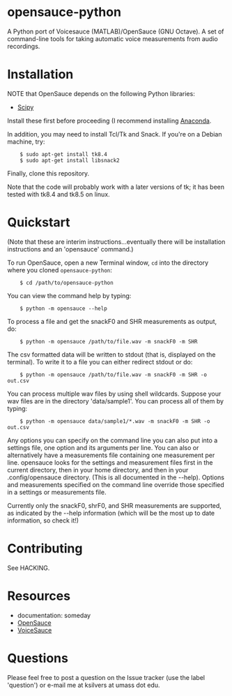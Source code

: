 opensauce-python
================

A Python port of Voicesauce (MATLAB)/OpenSauce (GNU Octave). A set of
command-line tools for taking automatic voice measurements from audio
recordings.


# Installation

NOTE that OpenSauce depends on the following Python libraries:
* [Scipy](http://www.scipy.org/)

Install these first before proceeding (I recommend installing
[Anaconda](https://store.continuum.io/cshop/anaconda/).

In addition, you may need to install Tcl/Tk and Snack. If you're on a Debian
machine, try:

        $ sudo apt-get install tk8.4
        $ sudo apt-get install libsnack2

Finally, clone this repository.

Note that the code will probably work with a later versions of tk; it has been
tested with tk8.4 and tk8.5 on linux.


# Quickstart

(Note that these are interim instructions...eventually there will be
installation instructions and an 'opensauce' command.)

To run OpenSauce, open a new Terminal window, `cd` into the directory where you
cloned `opensauce-python`:

        $ cd /path/to/opensauce-python

You can view the command help by typing:

        $ python -m opensauce --help

To process a file and get the snackF0 and SHR measurements as output, do:

        $ python -m opensauce /path/to/file.wav -m snackF0 -m SHR

The csv formatted data will be written to stdout (that is, displayed
on the terminal).  To write it to a file you can either redirect stdout
or do:

        $ python -m opensauce /path/to/file.wav -m snackF0 -m SHR -o out.csv

You can process multiple wav files by using shell wildcards.  Suppose
your wav files are in the directory 'data/sample1'.  You can process
all of them by typing:

        $ python -m opensauce data/sample1/*.wav -m snackF0 -m SHR -o out.csv

Any options you can specify on the command line you can also put into a
settings file, one option and its arguments per line.  You can also or
alternatively have a measurements file containing one measurement per line.
opensauce looks for the settings and measurement files first in the current
directory, then in your home directory, and then in your .config/opensauce
directory.  (This is all documented in the --help).  Options and
measurements specified on the command line override those specified in
a settings or measurements file.

Currently only the snackF0, shrF0, and SHR measurements are supported,
as indicated by the --help information (which will be the most up to date
information, so check it!)


# Contributing

See HACKING.


# Resources

* documentation: someday
* [OpenSauce](https://github.com/voicesauce/opensauce)
* [VoiceSauce](http://www.seas.ucla.edu/spapl/voicesauce/)


# Questions

Please feel free to post a question on the Issue tracker (use the label
'question') or e-mail me at ksilvers at umass dot edu.
